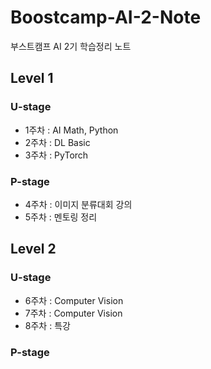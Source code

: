 # Boostcamp-AI-2-Note

부스트캠프 AI 2기 학습정리 노트

## Level 1
### U-stage
- 1주차 : AI Math, Python
- 2주차 : DL Basic
- 3주차 : PyTorch

### P-stage
- 4주차 : 이미지 분류대회 강의
- 5주차 : 멘토링 정리

## Level 2
### U-stage
- 6주차 : Computer Vision
- 7주차 : Computer Vision
- 8주차 : 특강

### P-stage
